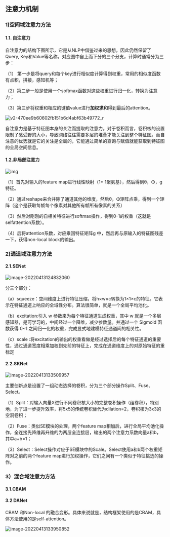 ## 注意力机制

### 1)空间域注意力方法

#### 1.1. 自注意力

自注意力的结构下图所示，它是从NLP中借鉴过来的思想，因此仍然保留了Query, Key和Value等名称。对应图中自上而下分的三个分支，计算时通常分为三步：

（1） 第一步是将query和每个key进行相似度计算得到权重，常用的相似度函数有点积，拼接，感知机等；

（2）第二步一般是使用一个softmax函数对这些权重进行归一化，转换为注意力；

（3）第三步将权重和相应的键值value进行**加权求和**得到最后的attention。

![v2-470ee9b60602fb151b6d4abf63b49772_r](C:\Users\ly\Desktop\李阳\v2-470ee9b60602fb151b6d4abf63b49772_r.jpg)

自注意力是基于特征图本身的关注而提取的注意力。对于卷积而言，卷积核的设置限制了感受野的大小，导致网络往往需要多层的堆叠才能关注到整个特征图。而自注意的优势就是它的关注是全局的，它能通过简单的查询与赋值就能获取到特征图的全局空间信息。

#### 1.2.非局部注意力

![img](https://pic1.zhimg.com/80/v2-5f7b1c1f7ebfb5ac588260f6316f4e0c_720w.jpg)

（1）首先对输入的feature map进行线性映射（1* 1聚氨基），然后得到θ，Φ，g特征。

（2）通过reshape来合并除了通道其他的维度，然后θ，Φ矩阵点乘，得到一个矩阵（这个是获取每帧每个像素对其他所有帧所有像素的关系）

（3）然后对刚刚的自相关特征进行softmax操作，得到0-1的权重（这就是selfattention系数）。

（4）后将attention系数，对应乘回特征矩阵g 中，然后再与原输入的特征图残差一下，获得non-local block的输出。

### 2)通道域注意力方法

#### 2.1.SENet

![image-20220413124832060](C:\Users\ly\AppData\Roaming\Typora\typora-user-images\image-20220413124832060.png)

分三个部分：

（a）squeeze：空间维度上进行特征压缩，将h×w×c转换为1×1×c的特征。它表示在特征通道上响应的全域性分布。算法很简单，就是一个全局平均池化。

（b）excitation:引入 w 参数来为每个特征通道生成权重，其中 w 就是一个多层感知器，是可学习的，中间经过一个降维，减少参数量。并通过一个 Sigmoid 函数获得 0~1 之间归一化的权重，完成显式地建模特征通道间的相关性。

（c）scale :将excitation的输出的权重看做是经过选择后的每个特征通道的重要性，通过通道宽度相乘加权到先前的特征上，完成在通道维度上的对原始特征的重标定

#### 2.2.SKNet

![image-20220413133509957](C:\Users\ly\AppData\Roaming\Typora\typora-user-images\image-20220413133509957.png)

主要创新点是设置了一组动态选择的卷积，分为三个部分操作Split、Fuse、Select。

（1）Split：对输入向量X进行不同卷积核大小的完整卷积操作（组卷积），特别地，为了进一步提升效率，将5x5的传统卷积替代为dilation=2，卷积核为3x3的空洞卷积；

（2）Fuse：类似SE模块的处理，两个feature map相加后，进行全局平均池化操作，全连接先降维再升维的为两层全连接层，输出的两个注意力系数向量a和b，其中a+b=1；

（3）Select：Select操作对应于SE模块中的Scale。Select使用a和b两个权重矩阵对之前的两个feature map进行加权操作，它们之间有一个类似于特征挑选的操作。

### 3）混合域注意力方法

#### 3.1.CBAM

#### 3.2 DANet

CBAM 和Non-local 的融合变形。具体来说就是，结构框架使用的是CBAM，具体方法使用的是self-attention。

![image-20220413133950852](C:\Users\ly\AppData\Roaming\Typora\typora-user-images\image-20220413133950852.png)

